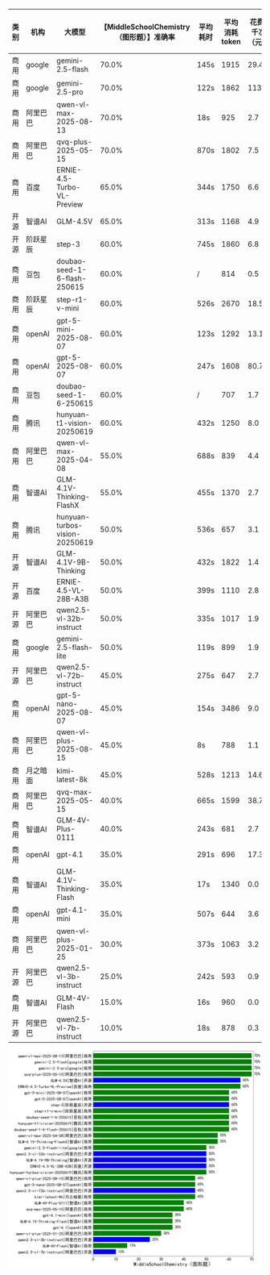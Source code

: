 
|类别|机构|大模型|【MiddleSchoolChemistry（图形题）】准确率|平均耗时|平均消耗token|花费/千次（元）|排名（准确率）|
|---|---|-----|-------------------|-------|-----------|-----------|-----------|
|商用|google|gemini-2.5-flash|70.0%|145s|1915|29.4|1|
|商用|google|gemini-2.5-pro|70.0%|122s|1862|113.7|2|
|商用|阿里巴巴|qwen-vl-max-2025-08-13|70.0%|18s|925|2.7|3|
|商用|阿里巴巴|qvq-plus-2025-05-15|70.0%|870s|1802|7.5|4|
|商用|百度|ERNIE-4.5-Turbo-VL-Preview|65.0%|344s|1750|6.6|5|
|开源|智谱AI|GLM-4.5V|65.0%|313s|1168|4.9|6|
|开源|阶跃星辰|step-3|60.0%|745s|1860|6.8|7|
|商用|豆包|doubao-seed-1-6-flash-250615|60.0%|/|814|0.5|8|
|商用|阶跃星辰|step-r1-v-mini|60.0%|526s|2670|18.5|9|
|商用|openAI|gpt-5-mini-2025-08-07|60.0%|123s|1292|13.1|10|
|商用|openAI|gpt-5-2025-08-07|60.0%|247s|1608|80.7|11|
|商用|豆包|doubao-seed-1-6-250615|60.0%|/|707|1.7|12|
|商用|腾讯|hunyuan-t1-vision-20250619|60.0%|432s|1250|8.0|13|
|商用|阿里巴巴|qwen-vl-max-2025-04-08|55.0%|688s|839|4.4|14|
|商用|智谱AI|GLM-4.1V-Thinking-FlashX|55.0%|455s|1370|2.7|15|
|商用|腾讯|hunyuan-turbos-vision-20250619|50.0%|536s|657|3.1|16|
|开源|智谱AI|GLM-4.1V-9B-Thinking|50.0%|432s|1822|1.4|17|
|开源|百度|ERNIE-4.5-VL-28B-A3B|50.0%|399s|1110|2.8|18|
|开源|阿里巴巴|qwen2.5-vl-32b-instruct|50.0%|335s|1017|1.9|19|
|商用|google|gemini-2.5-flash-lite|50.0%|119s|899|1.9|20|
|开源|阿里巴巴|qwen2.5-vl-72b-instruct|45.0%|275s|647|2.7|21|
|商用|openAI|gpt-5-nano-2025-08-07|45.0%|154s|3486|9.0|22|
|商用|阿里巴巴|qwen-vl-plus-2025-08-15|45.0%|8s|788|1.1|23|
|商用|月之暗面|kimi-latest-8k|45.0%|528s|1213|14.6|24|
|商用|阿里巴巴|qvq-max-2025-05-15|40.0%|665s|1599|38.7|25|
|商用|智谱AI|GLM-4V-Plus-0111|40.0%|243s|681|2.7|26|
|商用|openAI|gpt-4.1|35.0%|291s|696|17.3|27|
|商用|智谱AI|GLM-4.1V-Thinking-Flash|35.0%|17s|1340|0.0|28|
|商用|openAI|gpt-4.1-mini|35.0%|507s|644|3.6|29|
|商用|阿里巴巴|qwen-vl-plus-2025-01-25|30.0%|373s|1063|3.2|30|
|开源|阿里巴巴|qwen2.5-vl-3b-instruct|25.0%|242s|593|0.9|31|
|商用|智谱AI|GLM-4V-Flash|15.0%|16s|960|0.0|32|
|开源|阿里巴巴|qwen2.5-vl-7b-instruct|10.0%|18s|878|0.3|33|


![lin](../pic/MiddleSchoolChemistry（图形题）.png)